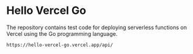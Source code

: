 # Hello Vercel Go

The repository contains test code for deploying serverless functions on Vercel using the Go programming language.

```
https://hello-vercel-go.vercel.app/api/
```